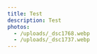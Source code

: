 ```yaml
---
title: Test
description: Test
photos:
  - /uploads/_dsc1768.webp
  - /uploads/_dsc1737.webp
---
```


